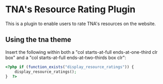 # TNA's Resource Rating Plugin

This is a plugin to enable users to rate TNA's resources on the website.


Using the tna theme
------

Insert the following within both a "col starts-at-full ends-at-one-third clr box" and a "col starts-at-full ends-at-two-thirds box clr":

```php
<?php if (function_exists("display_resource_ratings")) {
    display_resource_ratings();
}  ?>
```